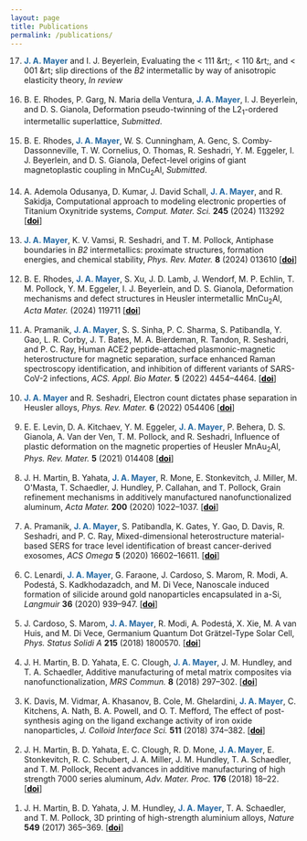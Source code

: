 ```yaml
---
layout: page
title: Publications
permalink: /publications/
---
```


<ol> 
  <li value="17"> <font color="2569A1"><b>J. A. Mayer</b></font> and  I. J. Beyerlein, Evaluating the &lt; 111 &rt;, &lt; 110 &rt;, and &lt; 001 &rt; slip directions of the <i> B2 </i> intermetallic by way of anisotropic elasticity theory, <i>In review </i>
  </li>
  <br>

<li value="16">B. E. Rhodes, P. Garg, N. Maria della Ventura, <font color="2569A1"><b>J. A. Mayer</b></font>, I. J. Beyerlein, and D. S. Gianola, Deformation pseudo-twinning of the L2<sub>1</sub>-ordered intermetallic superlattice, <i>Submitted</i>.
  </li>
  <br>    
 
  <li value="15"> B. E. Rhodes,<font color="2569A1"><b> J. A. Mayer</b></font>, W. S. Cunningham, A. Genc, S. Comby-Dassonneville, T. W. Cornelius, O. Thomas, R. Seshadri, Y. M. Eggeler, I. J. Beyerlein, and D. S. Gianola, Defect-level origins of giant magnetoplastic coupling in MnCu<sub>2</sub>Al, <i>Submitted</i>.
  </li>
   <br>

   <li value="14">A. Ademola Odusanya, D. Kumar, J. David Schall, <font color="2569A1"><b>J. A. Mayer</b></font>, and R. Sakidja, Computational approach to modeling electronic properties of Titanium Oxynitride systems, <i>Comput. Mater. Sci.</i> <b>245</b> (2024) 113292 [<a href="https://doi.org/10.1016/j.commatsci.2024.113292" target="_blank" style="color: #000000"><b>doi</b></a>]
   </li>
   <br>

   <li value="13"> <font color="2569A1"><b>J. A. Mayer</b></font>, K. V. Vamsi, R. Seshadri, and T. M. Pollock, Antiphase boundaries in <i>B2</i> intermetallics: proximate structures, formation energies, and chemical stability, <i>Phys. Rev. Mater.</i> <b>8</b> (2024) 013610 [<a href="https://doi.org/10.1103/PhysRevMaterials.8.013610" target="_blank" style="color: #000000"><b>doi</b></a>]
   </li>
   <br>


  <li value="12">B. E. Rhodes, <font color="2569A1"><b>J. A. Mayer</b></font>, S. Xu, J. D. Lamb, J. Wendorf, M. P. Echlin, T. M. Pollock, Y. M. Eggeler, I. J. Beyerlein, and D. S. Gianola, Deformation mechanisms and defect structures in Heusler intermetallic MnCu<sub>2</sub>Al, <i>Acta Mater.</i> (2024) 119711 [<a href="https://doi.org/10.1016/j.actamat.2024.119711" target="_blank" style="color: #000000"><b>doi</b></a>]
   </li>
   <br> 
  
 <li value="11">A. Pramanik, <font color="2569A1"><b>J. A. Mayer</b></font>, S. S. Sinha, P. C. Sharma, S. Patibandla, Y. Gao, L. R. Corby, J. T. Bates, M. A. Bierdeman, R. Tandon, R. Seshadri, and P. C. Ray, Human ACE2 peptide-attached plasmonic-magnetic heterostructure for magnetic separation, surface enhanced Raman spectroscopy identification, and inhibition of different variants of SARS-CoV-2 infections, <i>ACS. Appl. Bio Mater.</i> <b>5</b> (2022) 4454–4464. [<a href="https://doi.org/10.1021/acsabm.2c00573" target="_blank" style="color: #000000"><b>doi</b></a>]
  </li>
   <br>

  <li value="10">
  <font color="2569A1"><b>J. A. Mayer</b></font> and R. Seshadri, Electron count dictates phase separation in Heusler alloys, <i>Phys. Rev. Mater.</i> <b>6</b> (2022) 054406 [<a href="https://doi.org/10.1103/PhysRevMaterials.6.054406" target="_blank" style="color: #000000"><b>doi</b></a>]
   </li>
   <br>

   <li value="9">
   E. E. Levin, D. A. Kitchaev, Y. M. Eggeler, <font color="2569A1"><b>J. A. Mayer</b></font>, P. Behera, D. S. Gianola, 
   A. Van der Ven, T. M. Pollock, and R. Seshadri, Influence of plastic deformation on the magnetic properties of Heusler MnAu<sub>2</sub>Al,
   <i>Phys. Rev. Mater.</i> <b>5</b> (2021) 014408 [<a href="https://doi.org/10.1103/PhysRevMaterials.5.014408" target="_blank" style="color: #000000"><b>doi</b></a>]
   </li>
   <br>

   <li value="8">
   J. H. Martin, B. Yahata, <font color="2569A1"><b>J. A. Mayer</b></font>, R. Mone, E. Stonkevitch, J. Miller, M. O'Masta, T. Schaedler, J. Hundley, P. Callahan, and T. Pollock,
   Grain refinement mechanisms in additively manufactured nanofunctionalized aluminum,  <i>Acta Mater.</i> <b>200</b> (2020) 1022–1037.
   [<a href="https://doi.org/10.1016/j.actamat.2020.09.043" target="_blank" style="color: #000000"><b>doi</b></a>]

   </li>
   <br>

   <li value="7">
     A. Pramanik, <font color="2569A1"><b>J. A. Mayer</b></font>, S. Patibandla, K. Gates, Y. Gao, D. Davis, R. Seshadri, and P. C. Ray, 
   Mixed-dimensional heterostructure material-based SERS for trace level identification of breast cancer-derived exosomes, <i>ACS Omega</i> <b>5</b> (2020) 16602–16611.
   [<a href="https://doi.org/10.1021/acsomega.0c01441" target="_blank" style="color: #000000"><b>doi</b></a>]
   </li>
   <br>

  <li value="6">
  C. Lenardi, <font color="2569A1"><b>J. A. Mayer</b></font>, G. Faraone, J. Cardoso, S. Marom, R. Modi, A. Podestá, S. Kadkhodazadch, and M. Di Vece,
  Nanoscale induced formation of silicide around gold nanoparticles encapsulated in a-Si, <i>Langmuir</i> <b>36</b> (2020) 939–947.
  [<a href="https://doi.org/10.1021/acs.langmuir.9b02993" target="_blank" style="color: #000000"><b>doi</b></a>]
  </li>
<br>		 
 <li value="5">
  J. Cardoso, S. Marom, <font color="2569A1"><b>J. A. Mayer</b></font>, R. Modi, A. Podestá, X. Xie, M. A van Huis, and M. Di Vece,
   Germanium Quantum Dot Grätzel-Type Solar Cell, <i>Phys. Status Solidi A</i> <b>215</b> (2018) 1800570.
   [<a href="https://doi.org/10.1002/pssa.201800570" target="_blank" style="color: #000000"><b>doi</b></a>]
  </li>
 <br>
  <li value="4">
   J. H. Martin, B. D. Yahata, E. C. Clough, <font color="2569A1"><b>J. A. Mayer</b></font>, J. M. Hundley, and T. A. Schaedler, 
   Additive manufacturing of metal matrix composites via nanofunctionalization, <i>MRS Commun.</i> <b>8</b> (2018) 297–302.
   [<a href="https://doi.org/10.1557/mrc.2018.95" target="_blank" style="color: #000000"><b>doi</b></a>]
   </li>
   <br>
   <li value="3">
   K. Davis, M. Vidmar, A. Khasanov, B. Cole, M. Ghelardini, <font color="2569A1"><b>J. A. Mayer</b></font>, C. Kitchens, A. Nath, B. A. Powell, and O. T. Mefford,
   The effect of post-synthesis aging on the ligand exchange activity of iron oxide nanoparticles, <i>J. Colloid Interface Sci.</i> <b>511</b> (2018) 374–382. 
   [<a href="https://doi.org/10.1016/j.jcis.2017.09.087" target="_blank" style="color: #000000"><b>doi</b></a>]
   </li>
   <br>
   <li value="2">
  J. H. Martin, B. D. Yahata, E. C. Clough, R. D. Mone, <font color="2569A1"><b>J. A. Mayer</b></font>, E. Stonkevitch, R. C. Schubert, J. A. Miller, J. M. Hundley, T. A. Schaedler, and T. M. Pollock,
Recent advances in additive manufacturing of high strength 7000 series aluminum, <i>Adv. Mater. Proc. </i> <b>176</b> (2018) 18–22. [<a href="https://static.asminternational.org/amp/201801/18/" target="_blank" style="color: #000000"><b>doi</b></a>]
 </li>
  <br>
   <li value="1">
   J. H. Martin, B. D. Yahata, J. M. Hundley, <font color="2569A1"><b>J. A. Mayer</b></font>, T. A. Schaedler, and T. M. Pollock, 
3D printing of high-strength aluminium alloys, <i>Nature</i> <b>549</b> (2017) 365–369. 
[<a href="https://doi.org/10.1038/nature23894" target="_blank" style="color: #000000"><b>doi</b></a>]
   </li>
   </ol>

